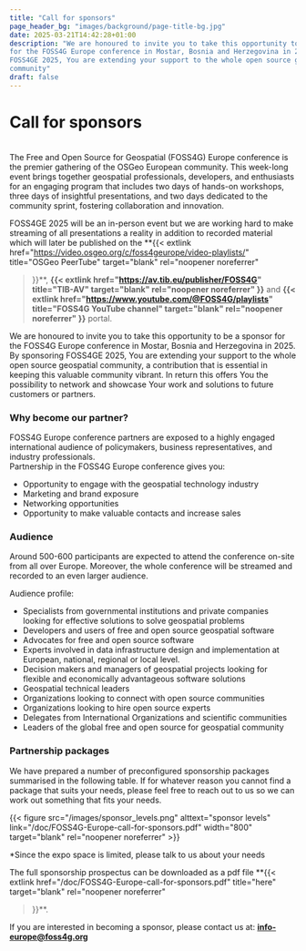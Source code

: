 ```yaml
---
title: "Call for sponsors"
page_header_bg: "images/background/page-title-bg.jpg"
date: 2025-03-21T14:42:28+01:00
description: "We are honoured to invite you to take this opportunity to be a financial partner
for the FOSS4G Europe conference in Mostar, Bosnia and Herzegovina in 2025. By sponsoring
FOSS4GE 2025, You are extending your support to the whole open source geospatial
community"
draft: false
---
```

# Call for sponsors

<br/>
The Free and Open Source for Geospatial (FOSS4G) Europe conference 
is the premier gathering of the OSGeo European community. This week-long event
 brings together geospatial professionals, developers, and enthusiasts for an engaging 
program that includes two days of hands-on workshops, three days of insightful presentations, 
and two days dedicated to the community sprint, fostering collaboration and innovation.

FOSS4GE 2025 will be an in-person event but we are working hard to make
streaming of all presentations a reality in addition to recorded material which
will later be published on the
**{{<
    extlink href="https://video.osgeo.org/c/foss4geurope/video-playlists/"
    title="OSGeo PeerTube"
    target="blank" rel="noopener noreferrer"
>}}**,
**{{<
    extlink href="https://av.tib.eu/publisher/FOSS4G"
    title="TIB-AV"
    target="blank" rel="noopener noreferrer"
>}}**
and
**{{<
    extlink href="https://www.youtube.com/@FOSS4G/playlists"
    title="FOSS4G YouTube channel"
    target="blank" rel="noopener noreferrer"
>}}** portal.


We are honoured to invite you to take this opportunity to be a sponsor
for the FOSS4G Europe conference in Mostar, Bosnia and Herzegovina in 2025. By sponsoring
FOSS4GE 2025, You are extending your support to the whole open source geospatial
community, a contribution that is essential in keeping this valuable community
vibrant. In return this offers You the possibility to network and showcase
Your work and solutions to future customers or partners.

### Why become our partner?

FOSS4G Europe conference partners are exposed to a highly engaged international
audience of policymakers, business representatives, and industry professionals.  
Partnership in the FOSS4G Europe conference gives you:

- Opportunity to engage with the geospatial technology industry
- Marketing and brand exposure
- Networking opportunities
- Opportunity to make valuable contacts and increase sales

### Audience

Around 500-600 participants are expected to attend the conference on-site from all
over Europe. Moreover, the whole conference will be streamed and recorded
to an even larger audience.

Audience profile:

- Specialists from governmental institutions and private companies looking
  for effective solutions to solve geospatial problems
- Developers and users of free and open source geospatial software
- Advocates for free and open source software
- Experts involved in data infrastructure design and implementation at
  European, national, regional or local level.
- Decision makers and managers of geospatial projects looking for flexible and
  economically advantageous software solutions
- Geospatial technical leaders
- Organizations looking to connect with open source communities
- Organizations looking to hire open source experts
- Delegates from International Organizations and scientific communities
- Leaders of the global free and open source for geospatial community

### Partnership packages

We have prepared a number of preconfigured sponsorship packages summarised
in the following table. If for whatever reason you cannot find a package that
suits your needs, please feel free to reach out to us so we can work out
something that fits your needs.

{{< figure
    src="/images/sponsor_levels.png"
    alttext="sponsor levels"
    link="/doc/FOSS4G-Europe-call-for-sponsors.pdf"
    width="800"
    target="blank"
    rel="noopener noreferrer"
    >}}

*Since the expo space is limited, please talk to us about your needs 

The full sponsorship prospectus can be downloaded as a pdf file
**{{<
    extlink href="/doc/FOSS4G-Europe-call-for-sponsors.pdf"
    title="here"
    target="blank" rel="noopener noreferrer"
>}}**.

If you are interested in becoming a sponsor, please contact us at: **info-europe@foss4g.org**